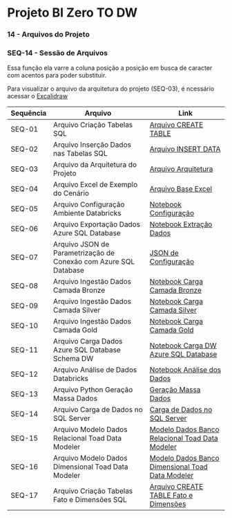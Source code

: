 # Projeto BI Zero TO DW

### 14 - Arquivos do Projeto

### SEQ-14 - Sessão de Arquivos

Essa função ela varre a coluna posição a posição em busca de caracter com acentos para poder substituir.

Para visualizar o arquivo da arquitetura do projeto (SEQ-03), é ncessário acessar o [Excalidraw](https://excalidraw.com/)

|Sequência|Arquivo|Link
|---|---|---|
| SEQ-01 | Arquivo Criação Tabelas SQL | [Arquivo CREATE TABLE](https://github.com/dbaassists/Projeto_BI_Zero_TO_DW/blob/main/01_SCRIPT_SQL/00_CREATE_TABLE.sql) |
| SEQ-02 | Arquivo Inserção Dados nas Tabelas SQL | [Arquivo INSERT DATA](https://github.com/dbaassists/Projeto_BI_Zero_TO_DW/blob/main/01_SCRIPT_SQL/01_INSERT_DADOS.sql) |
| SEQ-03 | Arquivo da Arquitetura do Projeto | [Arquivo Arquitetura](https://github.com/dbaassists/Projeto_BI_Zero_TO_DW/blob/main/03_MATERIAL_APOIO/arquitetura_medalhao.excalidraw) |
| SEQ-04 | Arquivo Excel de Exemplo do Cenário | [Arquivo Base Excel](https://github.com/dbaassists/Projeto_BI_Zero_TO_DW/blob/main/03_MATERIAL_APOIO/EXEMPLO_CURSO.xlsx) |
| SEQ-05 | Arquivo Configuração Ambiente Databricks | [Notebook Configuração](https://github.com/dbaassists/Projeto_BI_Zero_TO_DW/blob/main/02_NOTEBOOK/00_configuracao_ambiente.ipynb) |
| SEQ-06 | Arquivo Exportação Dados Azure SQL Database | [Notebook Extração Dados](https://github.com/dbaassists/Projeto_BI_Zero_TO_DW/blob/main/02_NOTEBOOK/01_ingestao_dados_azure_sql.ipynb) |
| SEQ-07 | Arquivo JSON de Parametrização de Conexão com Azure SQL Database | [JSON de Configuração](https://github.com/dbaassists/Projeto_BI_Zero_TO_DW/blob/main/04_ARQUIVO_CONFIG/config_azure_sql.json) |
| SEQ-08 | Arquivo Ingestão Dados Camada Bronze | [Notebook Carga Camada Bronze](https://github.com/dbaassists/Projeto_BI_Zero_TO_DW/blob/main/02_NOTEBOOK/02_ingestao_camada_bronze.ipynb) |
| SEQ-09 | Arquivo Ingestão Dados Camada Silver | [Notebook Carga Camada Silver](https://github.com/dbaassists/Projeto_BI_Zero_TO_DW/blob/main/02_NOTEBOOK/03_ingestao_camada_silver.ipynb) |
| SEQ-10 | Arquivo Ingestão Dados Camada Gold | [Notebook Carga Camada Gold](https://github.com/dbaassists/Projeto_BI_Zero_TO_DW/blob/main/02_NOTEBOOK/04_ingestao_camada_gold.ipynb) |
| SEQ-11 | Arquivo Carga Dados Azure SQL Database Schema DW | [Notebook Carga DW Azure SQL Database](https://github.com/dbaassists/Projeto_BI_Zero_TO_DW/blob/main/02_NOTEBOOK/05_carga_dados_sql_dw.ipynb) |
| SEQ-12 | Arquivo Análise de Dados Databricks | [Notebook Análise dos Dados](https://github.com/dbaassists/Projeto_BI_Zero_TO_DW/blob/main/02_NOTEBOOK/06_analise_dados.ipynb) |
| SEQ-13 | Arquivo Python Geração Massa Dados  | [Geração Massa Dados](https://github.com/dbaassists/Projeto_BI_Zero_TO_DW/blob/main/03_MATERIAL_APOIO/Python/gera_dados.py) |
| SEQ-14 | Arquivo Carga de Dados no SQL Server | [Carga de Dados no SQL Server](https://github.com/dbaassists/Projeto_BI_Zero_TO_DW/blob/main/03_MATERIAL_APOIO/Python/carga_dados.py) |
| SEQ-15 | Arquivo Modelo Dados Relacional Toad Data Modeler | [Modelo Dados Banco Relacional Toad Data Modeler](https://github.com/dbaassists/Projeto_BI_Zero_TO_DW/blob/main/03_MATERIAL_APOIO/MODELO_DADOS.png) |
| SEQ-16 | Arquivo Modelo Dados Dimensional Toad Data Modeler | [Modelo Dados Banco Dimensional Toad Data Modeler](https://github.com/dbaassists/Projeto_BI_Zero_TO_DW/blob/main/03_MATERIAL_APOIO/MODELO_DADOS_DIMENSIONAL.png) 
| SEQ-17 | Arquivo Criação Tabelas Fato e Dimensões SQL | [Arquivo CREATE TABLE Fato e Dimensões](https://github.com/dbaassists/Projeto_BI_Zero_TO_DW/blob/main/01_SCRIPT_SQL/00_CREATE_TABLE_DIMENSIONAL.sql) |